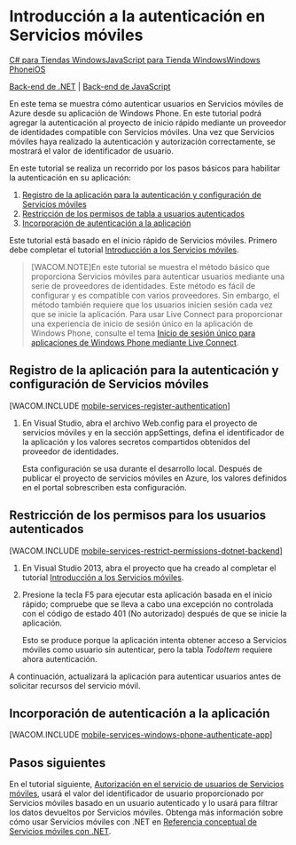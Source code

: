 <properties pageTitle="Get started with authentication (Windows Phone) | Mobile Dev Center" metaKeywords="authentication, FAcebook, GOogle, Twitter, Microsoft Account, login" description="Learn how to use Mobile Services to authenticate users of your Windows Phone app through a variety of identity providers, including Google, Facebook, Twitter, and Microsoft." metaCanonical="" services="mobile" documentationCenter="Mobile" title="Get started with authentication in Mobile Services" authors="Glenn Gailey" solutions="" manager="" editor="" />

Introducción a la autenticación en Servicios móviles
====================================================

[C\# para Tiendas Windows](/en-us/documentation/articles/mobile-services-dotnet-backend-windows-store-dotnet-get-started-users "C# para Tienda Windows")[JavaScript para Tienda Windows](/en-us/documentation/articles/mobile-services-dotnet-backend-windows-store-javascript-get-started-users "JavaScript para Tienda Windows")[Windows Phone](/en-us/documentation/articles/mobile-services-dotnet-backend-windows-phone-get-started-users "Windows Phone")[iOS](/en-us/documentation/articles/mobile-services-dotnet-backend-ios-get-started-users "iOS")

[Back-end de .NET](/en-us/documentation/articles/mobile-services-dotnet-backend-windows-phone-get-started-users/ "Back-end de .NET") | [Back-end de JavaScript](/en-us/documentation/articles/mobile-services-windows-phone-get-started-users/ "Back-end de JavaScript")

En este tema se muestra cómo autenticar usuarios en Servicios móviles de Azure desde su aplicación de Windows Phone. En este tutorial podrá agregar la autenticación al proyecto de inicio rápido mediante un proveedor de identidades compatible con Servicios móviles. Una vez que Servicios móviles haya realizado la autenticación y autorización correctamente, se mostrará el valor de identificador de usuario.

En este tutorial se realiza un recorrido por los pasos básicos para habilitar la autenticación en su aplicación:

1.  [Registro de la aplicación para la autenticación y configuración de Servicios móviles](#register)
2.  [Restricción de los permisos de tabla a usuarios autenticados](#permissions)
3.  [Incorporación de autenticación a la aplicación](#add-authentication)

Este tutorial está basado en el inicio rápido de Servicios móviles. Primero debe completar el tutorial [Introducción a los Servicios móviles](/en-us/documentation/articles/mobile-services-dotnet-backend-windows-phone-get-started/).

> [WACOM.NOTE]En este tutorial se muestra el método básico que proporciona Servicios móviles para autenticar usuarios mediante una serie de proveedores de identidades. Este método es fácil de configurar y es compatible con varios proveedores. Sin embargo, el método también requiere que los usuarios inicien sesión cada vez que se inicie la aplicación. Para usar Live Connect para proporcionar una experiencia de inicio de sesión único en la aplicación de Windows Phone, consulte el tema [Inicio de sesión único para aplicaciones de Windows Phone mediante Live Connect](/en-us/documentation/articles/mobile-services-windows-phone-single-sign-on).

Registro de la aplicación para la autenticación y configuración de Servicios móviles
------------------------------------------------------------------------------------

[WACOM.INCLUDE [mobile-services-register-authentication](../includes/mobile-services-register-authentication.md)]

1.  En Visual Studio, abra el archivo Web.config para el proyecto de servicios móviles y en la sección appSettings, defina el identificador de la aplicación y los valores secretos compartidos obtenidos del proveedor de identidades.

    Esta configuración se usa durante el desarrollo local. Después de publicar el proyecto de servicios móviles en Azure, los valores definidos en el portal sobrescriben esta configuración.

Restricción de los permisos para los usuarios autenticados
----------------------------------------------------------

[WACOM.INCLUDE [mobile-services-restrict-permissions-dotnet-backend](../includes/mobile-services-restrict-permissions-dotnet-backend.md)]

1.  En Visual Studio 2013, abra el proyecto que ha creado al completar el tutorial [Introducción a los Servicios móviles](/en-us/documentation/articles/mobile-services-dotnet-backend-windows-phone-get-started/).

2.  Presione la tecla F5 para ejecutar esta aplicación basada en el inicio rápido; compruebe que se lleva a cabo una excepción no controlada con el código de estado 401 (No autorizado) después de que se inicie la aplicación.

    Esto se produce porque la aplicación intenta obtener acceso a Servicios móviles como usuario sin autenticar, pero la tabla *TodoItem* requiere ahora autenticación.

A continuación, actualizará la aplicación para autenticar usuarios antes de solicitar recursos del servicio móvil.

Incorporación de autenticación a la aplicación
----------------------------------------------

[WACOM.INCLUDE [mobile-services-windows-phone-authenticate-app](../includes/mobile-services-windows-phone-authenticate-app.md)]

Pasos siguientes
----------------

En el tutorial siguiente, [Autorización en el servicio de usuarios de Servicios móviles](/en-us/documentation/articles/mobile-services-dotnet-backend-windows-phone-authorize-users-in-scripts), usará el valor del identificador de usuario proporcionado por Servicios móviles basado en un usuario autenticado y lo usará para filtrar los datos devueltos por Servicios móviles. Obtenga más información sobre cómo usar Servicios móviles con .NET en [Referencia conceptual de Servicios móviles con .NET](/en-us/develop/mobile/how-to-guides/work-with-net-client-library).

